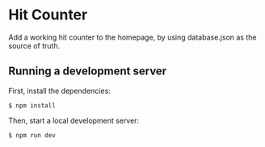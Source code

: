 # Hit Counter

Add a working hit counter to the homepage, by using database.json as the source of truth.

## Running a development server

First, install the dependencies:

```
$ npm install
```

Then, start a local development server:

```
$ npm run dev
```
